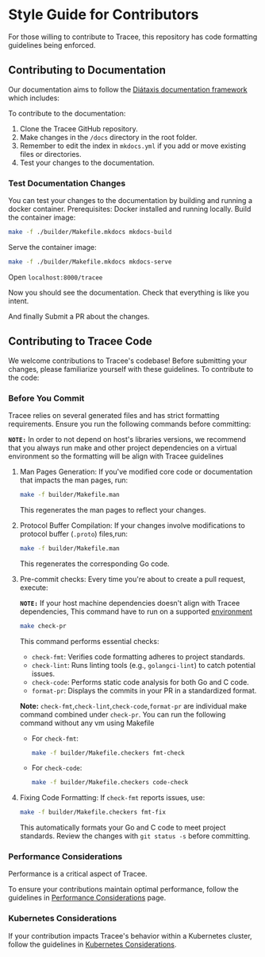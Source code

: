 # Style Guide for Contributors

For those willing to contribute to Tracee, this repository has code formatting
guidelines being enforced.

## Contributing to Documentation

Our documentation aims to follow the [Diátaxis documentation framework](https://diataxis.fr/) which includes:

To contribute to the documentation:

1. Clone the Tracee GitHub repository.
2. Make changes in the `/docs` directory in the root folder.
3. Remember to edit the index in `mkdocs.yml` if you add or move existing files or directories.
4. Test your changes to the documentation.

### Test Documentation Changes

You can test your changes to the documentation by building and running a docker container.
Prerequisites: Docker installed and running locally.
Build the container image:

```bash
make -f ./builder/Makefile.mkdocs mkdocs-build
```

Serve the container image:

```bash
make -f ./builder/Makefile.mkdocs mkdocs-serve
```

Open `localhost:8000/tracee`

Now you should see the documentation.
Check that everything is like you intent.

And finally Submit a PR about the changes.

## Contributing to Tracee Code

We welcome contributions to Tracee's codebase! Before submitting your changes, please familiarize yourself with these guidelines.
To contribute to the code:

### Before You Commit

Tracee relies on several generated files and has strict formatting requirements. Ensure you run the following commands before committing:

**`NOTE:`** In order to not depend on host's libraries versions, we recommend that you always run make and other project dependencies on a virtual environment so the formatting will be align with Tracee guidelines

1. Man Pages Generation: If you've modified core code or documentation that impacts the man pages, run:

    ```bash
    make -f builder/Makefile.man
    ```

    This regenerates the man pages to reflect your changes.

2. Protocol Buffer Compilation: If your changes involve modifications to protocol buffer (`.proto`) files,run:

    ```bash
    make -f builder/Makefile.man
    ```

    This regenerates the corresponding Go code.

3. Pre-commit checks: Every time you're about to create a pull request, execute:

    **`NOTE:`**  If your host machine dependencies doesn't align with Tracee dependencies, This command have to run on a supported [environment](./building/environment.md)

    ```bash
    make check-pr
    ```

    This command performs essential checks:
    - `check-fmt`: Verifies code formatting adheres to project standards.
    - `check-lint`: Runs linting tools (e.g., `golangci-lint`) to catch potential issues.
    - `check-code`: Performs static code analysis for both Go and C code.
    - `format-pr`: Displays the commits in your PR in a standardized format.

    **Note:** `check-fmt`,`check-lint`,`check-code`,`format-pr` are individual make command combined under `check-pr`. You can run the following command without any vm using Makefile

    - For `check-fmt`:

        ```bash
        make -f builder/Makefile.checkers fmt-check
        ```

    - For `check-code`:

        ```bash
        make -f builder/Makefile.checkers code-check
        ```

4. Fixing Code Formatting: If `check-fmt` reports issues, use:

    ```bash
    make -f builder/Makefile.checkers fmt-fix
    ```

    This automatically formats your Go and C code to meet project standards. Review the changes with `git status -s` before committing.

### Performance Considerations

Performance is a critical aspect of Tracee.

To ensure your contributions maintain optimal performance, follow the guidelines in [Performance Considerations](./performance.md) page.

### Kubernetes Considerations

If your contribution impacts Tracee's behavior within a Kubernetes cluster, follow the guidelines in [Kubernetes Considerations](./kubernetes.md).

